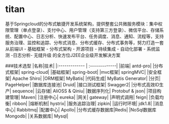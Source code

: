 # titan
基于Springcloud的分布式敏捷开发系统架构，提供整套公共微服务模块：集中权限管理（单点登录）、支付中心、用户管理（支持第三方登录）、微信平台、存储系统、配置中心、日志分析、快速发布平台、任务调度、消息、通知、流程等，支持服务治理、监控和追踪、分布式消息、分布式缓存、分布式事务等，努力打造一套从前端UI - 基础框架 - 分布式架构 - 开源项目 - 持续集成 - 自动化部署 - 系统监测 -日志分析- 无缝升级 的全方位J2EE企业级开发解决方案



###技术选型
|名称|技术|
|:------------- | :-------------|
|前端|	antd-pro|
|分布式框架|	spring-cloud|
|基础框架|	spring-boot|
|mvc框架|	springMVC|
|安全框架|	Apache Shiro|
|ORM框架|	MyBatis|
|代码生成|	MyBatis Generator|
|分页|	PageHelper|
|数据库连接池|	Druid|
|接口测试框架|	Swagger2|
|分布式高效ID生产|	sequence|
|云存储|	AliOSS & Qiniu|
|数据序列化|	Protobuf & json|
|项目构建管理|	Maven|
|注册中心|	eureka|
|网关|	gateway|
|声明式调用|	feign|
|负载均衡|	ribbon|
|熔断机制|	hystrix|
|服务追踪治理|	zipkin|
|运行时环境|	jdk1.8|
|消息中心|	Rabbitmq|
|配置中心|	Apollo|
|分布式缓存数据库|Redis|
|NoSql数据库	Mongodb|
|关系数据库|	Mysql|
